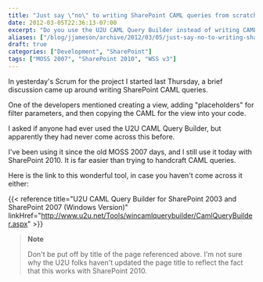 ```yaml
---
title: "Just say \"no\" to writing SharePoint CAML queries from scratch"
date: 2012-03-05T22:36:13-07:00
excerpt: "Do you use the U2U CAML Query Builder instead of writing CAML queries from scratch? If not, then you must really know your SharePoint (or perhaps you just enjoy making things harder than they need to be)."
aliases: ["/blog/jjameson/archive/2012/03/05/just-say-no-to-writing-sharepoint-caml-queries-from-scratch.aspx"]
draft: true
categories: ["Development", "SharePoint"]
tags: ["MOSS 2007", "SharePoint 2010", "WSS v3"]
---
```


In yesterday's Scrum for the project I started last Thursday, a brief discussion  	came up around writing SharePoint CAML queries.

One of the developers mentioned creating a view, adding "placeholders" for  	filter parameters, and then copying the CAML for the view into your code.

I asked if anyone had ever used the U2U CAML Query Builder, but apparently  	they had never come across this before.

I've been using it since the old MOSS 2007 days, and I still use it today  	with SharePoint 2010. It is far easier than trying to handcraft CAML queries.

Here is the link to this wonderful tool, in case you haven't come across  	it either:

{{< reference title="U2U CAML Query Builder for SharePoint 2003 and SharePoint 2007 (Windows Version)" linkHref="http://www.u2u.net/Tools/wincamlquerybuilder/CamlQueryBuilder.aspx" >}}

> **Note**
>
> Don't be put off by title of the page referenced above. I'm not sure
> why the U2U folks haven't updated the page title to reflect the fact
> that this works with SharePoint 2010.

